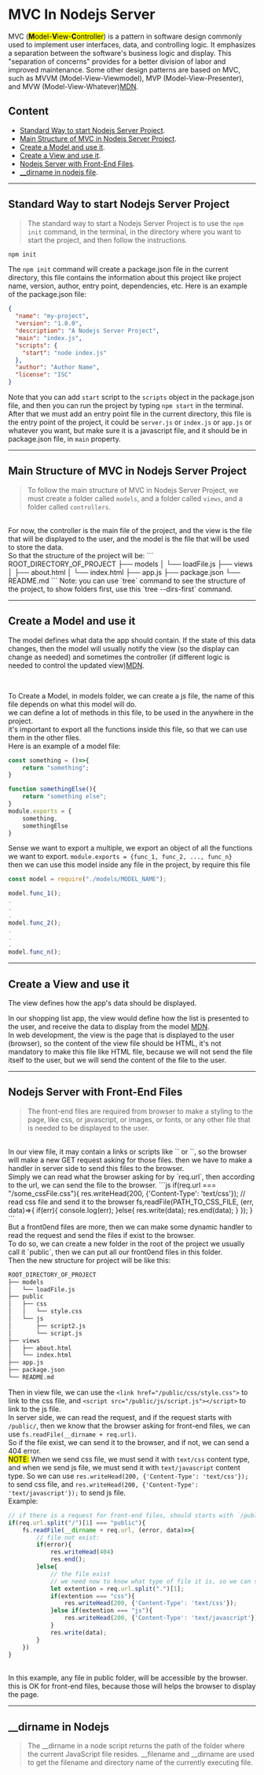 # MVC In Nodejs Server
MVC (<mark><strong>M</strong>odel-<strong>V</strong>iew-<strong>C</strong>ontroller</mark>) is a pattern in software design commonly used to implement user interfaces, data, and controlling logic. It emphasizes a separation between the software's business logic and display. This "separation of concerns" provides for a better division of labor and improved maintenance. Some other design patterns are based on MVC, such as MVVM (Model-View-Viewmodel), MVP (Model-View-Presenter), and MVW (Model-View-Whatever)[MDN](https://developer.mozilla.org/en-US/docs/Glossary/MVC).

## Content
- [Standard Way to start Nodejs Server Project](#Standard-Way-to-start-Nodejs-Server-Project).
- [Main Structure of MVC in Nodejs Server Project](#Main-Structure-of-MVC-in-Nodejs-Server-Project).
- [Create a Model and use it](#Create-a-Model-and-use-it).
- [Create a View and use it](#Create-a-View-and-use-it).
- [Nodejs Server with Front-End Files](#Nodejs-Server-with-Front-End-Files).
- [__dirname in nodejs file](#__dirname-in-Nodejs).

<hr>

## Standard Way to start Nodejs Server Project
> The standard way to start a Nodejs Server Project is to use the `npm init` command, in the terminal, in the directory where you want to start the project, and then follow the instructions.
```bash
npm init
```
The `npm init` command will create a package.json file in the current directory, this file contains the information about this project like project name, version, author, entry point, dependencies, etc.
Here is an example of the package.json file:
```json
{
  "name": "my-project",
  "version": "1.0.0",
  "description": "A Nodejs Server Project",
  "main": "index.js",
  "scripts": {
    "start": "node index.js"
  },
  "author": "Author Name",
  "license": "ISC"
}
```
Note that you can add `start` script to the `scripts` object in the package.json file, and then you can run the project by typing `npm start` in the terminal.
<br>
After that we must add an entry point file in the current directory, this file is the entry point of the project, it could be `server.js` or `index.js` or `app.js` or whatever you want, but make sure it is a javascript file, and it should be in package.json file, in `main` property.

<hr>

## Main Structure of MVC in Nodejs Server Project
> To follow the main structure of MVC in Nodejs Server Project, we must create a folder called `models`, and a folder called `views`, and a folder called `controllers`.
<br>
For now, the controller is the main file of the project, and the view is the file that will be displayed to the user, and the model is the file that will be used to store the data.
<br>
So that the structure of the project will be:
```
ROOT_DIRECTORY_OF_PROJECT
├── models
│   └── loadFile.js
├── views
│   ├── about.html
│   └── index.html
├── app.js
├── package.json
└── README.md
```
Note: you can use `tree` command to see the structure of the project, to show folders first, use this `tree --dirs-first` command.

<hr>

## Create a Model and use it
The model defines what data the app should contain. If the state of this data changes, then the model will usually notify the view (so the display can change as needed) and sometimes the controller (if different logic is needed to control the updated view)[MDN](https://developer.mozilla.org/en-US/docs/Glossary/MVC#the_model).

<br>

To Create a Model, in models folder, we can create a js file, the name of this file depends on what this model will do.
<br>
we can define a lot of methods in this file, to be used in the anywhere in the project.
<br>
it's important to export all the functions inside this file, so that we can use them in the other files.
<br>
Here is an example of a model file:
```js
const something = ()=>{
    return "something";
}

function somethingElse(){
    return "something else";
}
module.exports = {
    something,
    somethingElse
}
```
Sense we want to export a multiple, we export an object of all the functions we want to export. `module.exports = {func_1, func_2, ..., func_n}`
<br>
then we can use this model inside any file in the project, by require this file
```js
const model = require("./models/MODEL_NAME");

model.func_1();
.
.
.
model.func_2();
.
.
.
model.func_n();
```

<hr>

## Create a View and use it
The view defines how the app's data should be displayed.

In our shopping list app, the view would define how the list is presented to the user, and receive the data to display from the model [MDN](https://developer.mozilla.org/en-US/docs/Glossary/MVC#the_view).
<br>
In web development, the view is the page that is displayed to the user (browser), so the content of the view file should be HTML, it's not mandatory to make this file like HTML file, because we will not send the file itself to the user, but we will send the content of the file to the user.

<hr>

## Nodejs Server with Front-End Files
> The front-end files are required from browser to make a styling to the page, like css, or javascript, or images, or fonts, or any other file that is needed to be displayed to the user.
<br>
In our view file, it may contain a links or scripts like `<link href="/some_cssFile.css">` or `<script src="some_js_file.js"></script>`, so the browser will make a new GET request asking for those files. then we have to make a handler in server side to send this files to the browser.
<br>
Simply we can read what the browser asking for by `req.url`, then according to the url, we can send the file to the browser.
```js
if(req.url === "/some_cssFile.css"){
    res.writeHead(200, {'Content-Type': 'text/css'});
    // read css file and send it to the browser
    fs,readFile(PATH_TO_CSS_FILE, (err, data)=>{
        if(err){
            console.log(err);
        }else{
            res.write(data);
            res.end(data);
        }
    });
}
```
<br>
But a front0end files are more, then we can make some dynamic handler to read the request and send the files if exist to the browser.
<br>
To do so, we can create a new folder in the root of the project we usually call it `public`, then we can put all our front0end files in this folder.
<br>
Then the new structure for project will be like this:

```bash
ROOT_DIRECTORY_OF_PROJECT
├── models
│   └── loadFile.js
├── public
│   ├── css
│   │   └── style.css
│   └── js
│       ├── script2.js
│       └── script.js
├── views
│   ├── about.html
│   └── index.html
├── app.js
├── package.json
└── README.md
```

Then in view file, we can use the `<link href="/public/css/style.css">` to link to the css file, and `<script src="/public/js/script.js"></script>` to link to the js file.
<br>
In server side, we can read the request, and if the request starts with `/public/`, then we know that the browser asking for front-end files, we can use `fs.readFile(__dirname + req.url)`.
<br>
So if the file exist, we can send it to the browser, and if not, we can send a 404 error.
<br>
<mark>NOTE:</mark> When we send css file, we must send it with `text/css` content type, and when we send js file, we must send it with `text/javascript` content type. So we can use `res.writeHead(200, {'Content-Type': 'text/css'});` to send css file, and `res.writeHead(200, {'Content-Type': 'text/javascript'});` to send js file.
<br>
Example:
```js
// if there is a request for front-end files, should starts with `/public/`, then we can send the file to the browser
if(req.url.split("/")[1] === "public"){
    fs.readFile(__dirname + req.url, (error, data)=>{
        // file not exist:
        if(error){
            res.writeHead(404)
            res.end();
        }else{
            // the file exist
            // we need now to know what type of file it is, so we can send it to the browser
            let extention = req.url.split(".")[1];
            if(extention === "css"){
                res.writeHead(200, {'Content-Type': 'text/css'});
            }else if(extention === "js"){
                res.writeHead(200, {'Content-Type': 'text/javascript'});
            }
            res.write(data);
        }
    })
}
```
<br>
In this example, any file in public folder, will be accessible by the browser.
this is OK for front-end files, because those will helps the browser to display the page.
<br>

<hr>

## __dirname in Nodejs
> The __dirname in a node script returns the path of the folder where the current JavaScript file resides. __filename and __dirname are used to get the filename and directory name of the currently executing file.